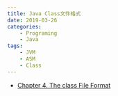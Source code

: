 ```yaml
---
title: Java Class文件格式
date: 2019-03-26
categories:  
    - Programing
    - Java
tags:
    - JVM
    - ASM
    - Class
---
```





* [Chapter 4. The class File Format ](https://docs.oracle.com/javase/specs/jvms/se7/html/jvms-4.html)